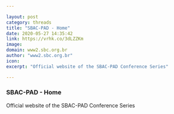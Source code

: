 ```yaml
---

layout: post
category: threads
title: "SBAC-PAD - Home"
date: 2020-05-27 14:35:42
link: https://vrhk.co/3dLZZKm
image: 
domain: www2.sbc.org.br
author: "www2.sbc.org.br"
icon: 
excerpt: "Official website of the SBAC-PAD Conference Series"

---
```


### SBAC-PAD - Home

Official website of the SBAC-PAD Conference Series